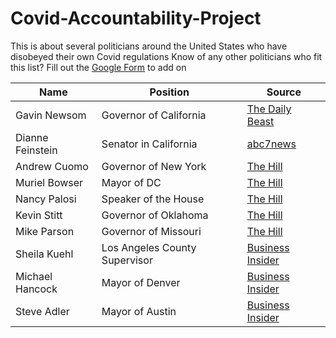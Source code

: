 # Covid-Accountability-Project
This is about several politicians around the United States who have disobeyed their own Covid regulations
Know of any other politicians who fit this list? Fill out the [Google Form](https://docs.google.com/forms/d/e/1FAIpQLSdDaAxkWCeZDl47P7jcBLRItIRbQS55YiZaUd9A51Xd4Wk-Tg/viewform?usp=sf_link) to add on

| Name | Position | Source |
| --- | --- | --- | 
| Gavin Newsom | Governor of California | [The Daily Beast](https://www.thedailybeast.com/california-governor-gavin-newsom-is-the-face-of-privileged-liberal-hypocrisy) |
| Dianne Feinstein | Senator in California | [abc7news](https://abc7news.com/dianne-feinstein-viral-video-facemasks-coronavirus/8052416/) |
| Andrew Cuomo | Governor of New York | [The Hill](https://thehill.com/homenews/state-watch/527465-governors-take-heat-for-violating-their-own-coronavirus-restrictions) |
| Muriel Bowser | Mayor of DC | [The Hill](https://thehill.com/homenews/state-watch/527465-governors-take-heat-for-violating-their-own-coronavirus-restrictions) |
| Nancy Palosi | Speaker of the House | [The Hill](https://thehill.com/homenews/state-watch/527465-governors-take-heat-for-violating-their-own-coronavirus-restrictions) |
| Kevin Stitt | Governor of Oklahoma | [The Hill](https://thehill.com/homenews/state-watch/527465-governors-take-heat-for-violating-their-own-coronavirus-restrictions) |
| Mike Parson | Governor of Missouri | [The Hill](https://thehill.com/homenews/state-watch/527465-governors-take-heat-for-violating-their-own-coronavirus-restrictions) |
| Sheila Kuehl | Los Angeles County Supervisor | [Business Insider](https://www.businessinsider.com/democratic-politicians-who-violated-covid-19-rules-guidance-list-2020-12) |
| Michael Hancock | Mayor of Denver | [Business Insider](https://www.businessinsider.com/democratic-politicians-who-violated-covid-19-rules-guidance-list-2020-12) |
| Steve Adler | Mayor of Austin | [Business Insider](https://www.businessinsider.com/democratic-politicians-who-violated-covid-19-rules-guidance-list-2020-12) |
